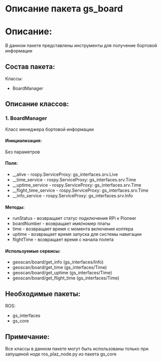 # Описание пакета gs_board

# Описание:
В данном пакете представлены инструменты для получение бортовой информации

## Состав пакета:
Классы:
* BoardManager

## Описание классов:

### 1. BoardManager
Класс менеджера бортовой информации

#### Инициализация:
Без параметров

#### Поля:
* __alive - rospy.ServiceProxy: gs_interfaces.srv.Live
* __time_service - rospy.ServiceProxy: gs_interfaces.srv.Time
* __uptime_service - rospy.ServiceProxy: gs_interfaces.srv.Time
* __flight_time_service - rospy.ServiceProxy: gs_interfaces.srv.Time
* __info_service - rospy.ServiceProxy: gs_interfaces.srv.Info

#### Методы:
* runStatus - возвращает статус подключения RPi к Pioneer
* boardNumber - возвращает имя/номер платы
* time - возвращает время с момента включения коптера
* uptime - возвращает время запуска для системы навигации
* flightTime - возвращает время с начала полета

#### Используемые сервисы:
* geoscan/board/get_info (gs_interfaces/Info)
* geoscan/board/get_time (gs_interfaces/Time)
* geoscan/board/get_uptime (gs_interfaces/Time)
* geoscan/board/get_flight_time (gs_interfaces/Time)

## Необходимые пакеты:
ROS:
* gs_interfaces
* gs_core

## Примечание:
Все классы в данном пакете могут быть использованы только при запущеной ноде ros_plaz_node.py из пакета gs_core